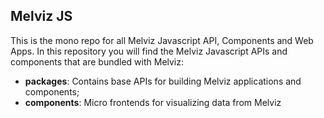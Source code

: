 Melviz JS
--

This is the mono repo for all Melviz Javascript API, Components and Web Apps. In this repository you will find the Melviz Javascript APIs and components that are bundled with Melviz:

* **packages**: Contains base APIs for building Melviz applications and components;
* **components**: Micro frontends for visualizing data from Melviz
